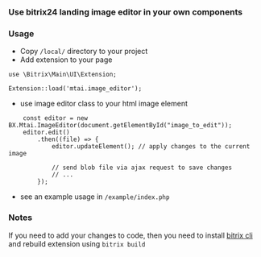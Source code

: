 ### Use bitrix24 landing image editor in your own components

### Usage

- Copy `/local/` directory to your project
- Add extension to your page

```
use \Bitrix\Main\UI\Extension;

Extension::load('mtai.image_editor');
```

- use image editor class to your html image element

```
    const editor = new BX.Mtai.ImageEditor(document.getElementById("image_to_edit"));
    editor.edit()
        .then((file) => {
            editor.updateElement(); // apply changes to the current image
        
            // send blob file via ajax request to save changes
            // ...            
        });
```

- see an example usage in `/example/index.php`

### Notes

If you need to add your changes to code, then you need to
install [bitrix cli](https://dev.1c-bitrix.ru/learning/course/index.php?COURSE_ID=43&LESSON_ID=12435) and rebuild
extension using `bitrix build` 